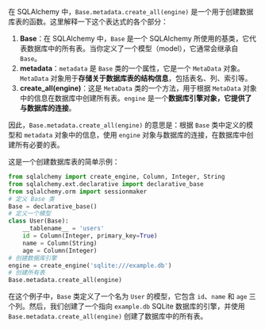 在 SQLAlchemy 中，`Base.metadata.create_all(engine)` 是一个用于创建数据库表的函数。这里解释一下这个表达式的各个部分：
1. **Base**：在 SQLAlchemy 中，`Base` 是一个 SQLAlchemy 所使用的基类，它代表数据库中的所有表。当你定义了一个模型（model），它通常会继承自 `Base`。
2. **metadata**：`metadata` 是 `Base` 类的一个属性，它是一个 `MetaData` 对象。`MetaData` 对象用于**存储关于数据库表的结构信息**，包括表名、列、索引等。
3. **create_all(engine)**：这是 `MetaData` 类的一个方法，用于根据 `MetaData` 对象中的信息在数据库中创建所有表。`engine` 是一个**数据库引擎对象，它提供了与数据库的连接**。

因此，`Base.metadata.create_all(engine)` 的意思是：根据 `Base` 类中定义的模型和 `metadata` 对象中的信息，使用 `engine` 对象与数据库的连接，在数据库中创建所有必要的表。

这是一个创建数据库表的简单示例：
```python
from sqlalchemy import create_engine, Column, Integer, String
from sqlalchemy.ext.declarative import declarative_base
from sqlalchemy.orm import sessionmaker
# 定义 Base 类
Base = declarative_base()
# 定义一个模型
class User(Base):
    __tablename__ = 'users'
    id = Column(Integer, primary_key=True)
    name = Column(String)
    age = Column(Integer)
# 创建数据库引擎
engine = create_engine('sqlite:///example.db')
# 创建所有表
Base.metadata.create_all(engine)
```

在这个例子中，`Base` 类定义了一个名为 `User` 的模型，它包含 `id`、`name` 和 `age` 三个列。然后，我们创建了一个指向 `example.db` SQLite 数据库的引擎，并使用 `Base.metadata.create_all(engine)` 创建了数据库中的所有表。
